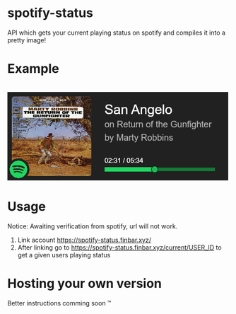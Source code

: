 # spotify-status
API which gets your current playing status on spotify and compiles it into a pretty image!

# Example
<br>
<img src=".github/spotify-status-example.png">

# Usage
Notice: Awaiting verification from spotify, url will not work.

1. Link account https://spotify-status.finbar.xyz/
2. After linking go to https://spotify-status.finbar.xyz/current/USER_ID to get a given users playing status

# Hosting your own version
Better instructions comming soon :tm:
